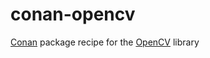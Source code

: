 # conan-opencv
[Conan](https://conan.io) package recipe for the [OpenCV](https://opencv.org/) library
